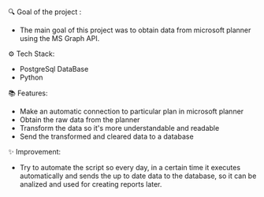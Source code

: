 🔍 Goal of the project :

- The main goal of this project was to obtain data from microsoft planner using the MS Graph API.

⚙️ Tech Stack:

- PostgreSql DataBase
- Python

📚 Features:

- Make an automatic connection to particular plan in microsoft planner
- Obtain the raw data from the planner
- Transform the data so it's more understandable and readable
- Send the transformed and cleared data to a database

✨ Improvement:

- Try to automate the script so every day, in a certain time it executes automatically
  and sends the up to date data to the database, so it can be analized and
  used for creating reports later.

